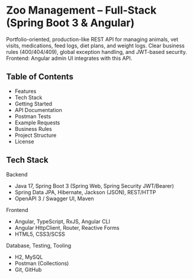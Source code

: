 # Zoo Management – Full-Stack (Spring Boot 3 & Angular)

Portfolio-oriented, production-like REST API for managing animals, vet visits, medications, feed logs, diet plans, and weight logs.
Clear business rules (400/404/409), global exception handling, and JWT-based security. Frontend: Angular admin UI integrates with this API.

## Table of Contents
- Features
- Tech Stack
- Getting Started
- API Documentation
- Postman Tests
- Example Requests
- Business Rules
- Project Structure
- License

## Tech Stack
Backend
- Java 17, Spring Boot 3 (Spring Web, Spring Security JWT/Bearer)
- Spring Data JPA, Hibernate, Jackson (JSON), REST/HTTP
- OpenAPI 3 / Swagger UI, Maven

Frontend
- Angular, TypeScript, RxJS, Angular CLI
- Angular HttpClient, Router, Reactive Forms
- HTML5, CSS3/SCSS

Database, Testing, Tooling
- H2, MySQL
- Postman (Collections)
- Git, GitHub


